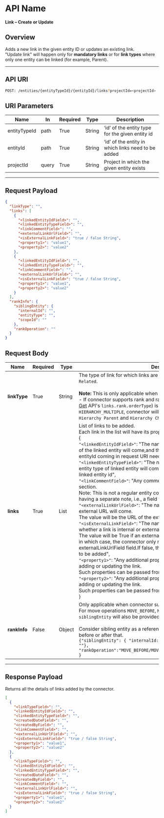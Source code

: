 # API Name
**Link – Create or Update**

## Overview
Adds a new link in the given entity ID or updates an existing link.  
"Update link" will happen only for **mandatory links** or for **link types** where only one entity can be linked (for example, Parent).

---

## API URI
```bash
POST: /entities/{entityTypeId}/{entityId}/links?projectId=<projectId>
```

## URI Parameters

| Name         | In    | Required | Type   | Description                                                        |
|--------------|-------|----------|--------|--------------------------------------------------------------------|
| entityTypeId | path  | True     | String | ‘id’ of the entity type for the given entity id                    |
| entityId     | path  | True     | String | ‘id’ of the entity in which links need to be added                 |
| projectId    | query | True     | String | Project in which the given entity exists                           |

---

## Request Payload

```json
{
  "linkType": "",
  "links": [
    {
      "<linkedEntityIdField>": "",
      "<linkedEntityTypeField>": "",
      "<linkCommentField>": "",
      "<externalLinkUrlField>": "",
      "<isExternalLinkField>": "true / false String",
      "<property1>": "value1",
      "<property2>": "value2"
    },
    {
      "<linkedEntityIdField>": "",
      "<linkedEntityTypeField>": "",
      "<linkCommentField>": "",
      "<externalLinkUrlField>": "",
      "<isExternalLinkField>": "true / false String",
      "<property1>": "value1",
      "<property2>": "value2"
    }
  ],
  "rankInfo": {
    "siblingEntity": {
      "internalId": "",
      "entityType": "",
      "scopeId": ""
    },
    "rankOperation": ""
  }
}
```

## Request Body

| Name     | Required | Type   | Description |
|----------|----------|--------|-------------|
| **linkType** | True | String | The type of link for which links are to be added. E.g., `Parent`, `Child`, `Related`.<br><br>**Note:** This is only applicable when connector supports rank feature:<br> - If connector supports rank and rank order type (given in [Entity Type – Get](entity-type-get.md) API's `links.rank.orderType`) is either `HIERARCHY_SINGLE` or `HIERARCHY_MULTIPLE`, connector will need to handle additional link types `Hierarchy Parent` and `Hierarchy Child`. |
| **links** | True | List | List of links to be added.<br>Each link in the list will have its properties as described below:<br> {<br>  `"<linkedEntityIdField>"`: "The name will be the field name in which entity of the linked entity will come,and the value will be the entity id to which entityId coming in request URI need to be linked",<br>  `"<linkedEntityTypeField>"`: "The name will be the field name in which entity type of linked entity will come,and the value will be the entity type of linked entity id", <br>  `"<linkCommentField>"`: "Any comment that needs to be added in the link section.<br>Note: This is not a regular entity comment.Some connectors support having a separate note, i.e., a field with each link",<br>  `"<externalLinkUrlField>"`: "The name will be the field name in which the external URL will come.<br>The value will be the URL of the external link that needs to be added",<br>  `"<isExternalLinkField>"`: "The name will be a field name describing whether a link is internal or external.<br>The value will be True if an external link needs to be added,<br>in which case, the connector only needs to add the link coming in the externalLinkUrlField field.If false, then a regular link to linkedEntityId needs to be added",<br> `"<property1>"`: "Any additional property that connector wants to set while adding or updating the link.<br>Such properties can be passed from the mapping interface in OpsHub",<br> `"<property2>"`: "Any additional property that connector wants to set while adding or updating the link.<br>Such properties can be passed from the mapping interface in OpsHub"<br> }|
| **rankInfo** | False | Object | Only applicable when connector supports rank feature.<br>For move operations `MOVE_BEFORE`, `MOVE_AFTER`, and `MOVE_BULK_AFTER`, `siblingEntity` will also be provided.<br><br>Consider sibling entity as a reference entity to move the current entity before or after that.<br> `{"siblingEntity": { "internalId: "", "entityType": "", "scopeId" : ""}, "rankOperation":"MOVE_BEFORE/MOVE_AFTER/LAST_IN_LIST/MOVE_BULK_AFTER" }`  |

---

## Response Payload

Returns all the details of links added by the connector.

```json
[
  {
    "<linkTypeField>": "",
    "<linkedEntityIdField>": "",
    "<linkedEntityTypeField>": "",
    "<createdDateField>": "",
    "<createdByField>": "",
    "<linkCommentField>": "",
    "<externalLinkUrlField>": "",
    "<isExternalLinkField>": "true / false String",
    "<property1>": "value1",
    "<property2>": "value2"
  },
  {
    "<linkTypeField>": "",
    "<linkedEntityIdField>": "",
    "<linkedEntityTypeField>": "",
    "<createdDateField>": "",
    "<createdByField>": "",
    "<linkCommentField>": "",
    "<externalLinkUrlField>": "",
    "<isExternalLinkField>": "true / false String",
    "<property1>": "value1",
    "<property2>": "value2"
  }
]

```









